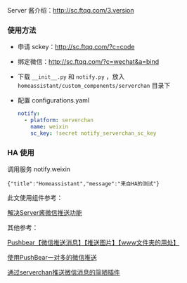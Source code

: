 

Server 酱介绍：http://sc.ftqq.com/3.version

### 使用方法

- 申请 sckey：http://sc.ftqq.com/?c=code

- 绑定微信：http://sc.ftqq.com/?c=wechat&a=bind

- 下载 `__init__.py` 和 `notify.py` ，放入 `homeassistant/custom_components/serverchan` 目录下

- 配置 configurations.yaml

  ``` yaml
  notify:
    - platform: serverchan
      name: weixin
      sc_key: !secret notify_serverchan_sc_key
  ```

### HA 使用

调用服务 notify.weixin

``` shell
{"title":"Homeassistant","message":"来自HA的测试"}
```



此文使用组件参考：

[解决Server酱微信推送功能](https://bbs.hassbian.com/forum.php?mod=viewthread&tid=3936&extra=&highlight=server%2B%E9%85%B1&page=1)



其他参考：

[Pushbear【微信推送消息】【推送图片】【www文件夹的用处】](https://bbs.hassbian.com/thread-2766-1-1.html)

[使用PushBear一对多的微信推送](https://bbs.hassbian.com/thread-1650-1-1.html)

[通过serverchan推送微信消息的简陋插件](https://bbs.hassbian.com/thread-1099-1-1.html)

